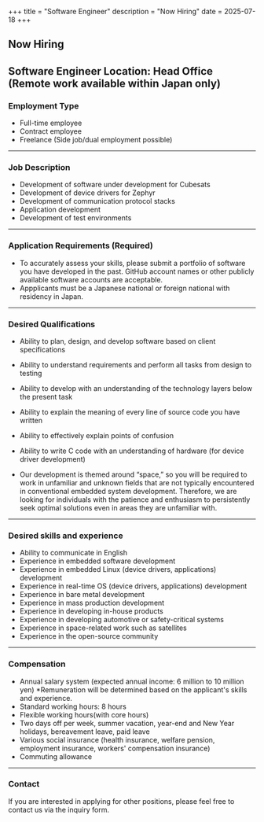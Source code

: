 +++
title = "Software Engineer"
description = "Now Hiring"
date = 2025-07-18
+++
## Now Hiring
**Software Engineer**
**Location:** Head Office (Remote work available within Japan only)
---
### Employment Type
- Full-time employee
- Contract employee
- Freelance (Side job/dual employment possible)
---
### Job Description
- Development of software under development for Cubesats
- Development of device drivers for Zephyr
- Development of communication protocol stacks
- Application development
- Development of test environments
---
### Application Requirements (Required)
- To accurately assess your skills, please submit a portfolio of software you have developed in the past. GitHub account names or other publicly available software accounts are acceptable.
- Appplicants must be a Japanese national or foreign national with residency in Japan.
---
### Desired Qualifications
- Ability to plan, design, and develop software based on client specifications
- Ability to understand requirements and perform all tasks from design to testing
- Ability to develop with an understanding of the technology layers below the present task
- Ability to explain the meaning of every line of source code you have written

- Ability to effectively explain points of confusion
- Ability to write C code with an understanding of hardware (for device driver development)
- Our development is themed around “space,” so you will be required to work in unfamiliar and unknown fields that are not typically encountered in conventional embedded system development. Therefore, we are looking for individuals with the patience and enthusiasm to persistently seek optimal solutions even in areas they are unfamiliar with.
---
### Desired skills and experience
- Ability to communicate in English
- Experience in embedded software development
- Experience in embedded Linux (device drivers, applications) development
- Experience in real-time OS (device drivers, applications) development
- Experience in bare metal development
- Experience in mass production development
- Experience in developing in-house products
- Experience in developing automotive or safety-critical systems
- Experience in space-related work such as satellites
- Experience in the open-source community
---
### Compensation
- Annual salary system (expected annual income: 6 million to 10 million yen) *Remuneration will be determined based on the applicant's skills and experience.
- Standard working hours: 8 hours
- Flexible working hours(with core hours)
- Two days off per week, summer vacation, year-end and New Year holidays, bereavement leave, paid leave
- Various social insurance (health insurance, welfare pension, employment insurance, workers' compensation insurance)
- Commuting allowance
---
### Contact
If you are interested in applying for other positions, please feel free to contact us via the inquiry form.
